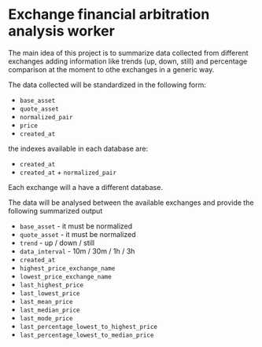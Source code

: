 Exchange financial arbitration analysis worker
==============================================

The main idea of this project is to summarize data collected
from different exchanges adding information like trends (up, down, still)
and percentage comparison at the moment to othe exchanges in a generic way.

The data collected will be standardized in the following form:

* `base_asset`
* `quote_asset`
* `normalized_pair`
* `price`
* `created_at`

the indexes available in each database are:
* `created_at`
* `created_at` + `normalized_pair`

Each exchange will a have a different database.

The data will be analysed between the available exchanges and provide the following summarized output

* `base_asset` - it must be normalized
* `quote_asset` - it must be normalized
* `trend` - up / down / still
* `data_interval` - 10m / 30m / 1h / 3h
* `created_at`
* `highest_price_exchange_name`
* `lowest_price_exchange_name`
* `last_highest_price`
* `last_lowest_price`
* `last_mean_price`
* `last_median_price`
* `last_mode_price`
* `last_percentage_lowest_to_highest_price`
* `last_percentage_lowest_to_median_price`
